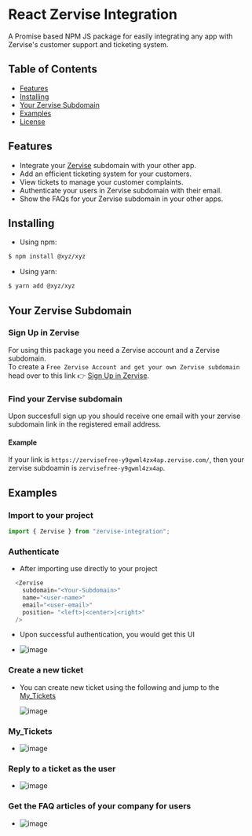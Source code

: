 # React Zervise Integration

A Promise based NPM JS package for easily integrating any app with Zervise's customer support and ticketing system.

## Table of Contents

- [Features](#features)
- [Installing](#installing)
- [Your Zervise Subdomain](#your-zervise-subdomain)
- [Examples](#examples)
- [License](#license)

## Features

- Integrate your [Zervise](https://zervise.com) subdomain with your other app.
- Add an efficient ticketing system for your customers.
- View tickets to manage your customer complaints.
- Authenticate your users in Zervise subdomain with their email.
- Show the FAQs for your Zervise subdomain in your other apps.

## Installing

- Using npm:

```bash
$ npm install @xyz/xyz
```

- Using yarn:

```bash
$ yarn add @xyz/xyz
```

## Your Zervise Subdomain

### Sign Up in Zervise

For using this package you need a Zervise account and a Zervise subdomain.<br>
To create a `Free Zervise Account and get your own Zervise subdomain` head over to this link 👉 [Sign Up in Zervise](https://zervise.com/).

### Find your Zervise subdomain

Upon succesfull sign up you should receive one email with your zervise subdomain link in the registered email address.

#### Example

If your link is `https://zervisefree-y9gwml4zx4ap.zervise.com/`, then your zervise subdoamin is `zervisefree-y9gwml4zx4ap`.

## Examples

### Import to your project

```js
import { Zervise } from "zervise-integration";
```

### Authenticate

- After importing use directly to your project

```js
  <Zervise 
    subdomain="<Your-Subdomain>" 
    name="<user-name>" 
    email="<user-email>" 
    position= "<left>|<center>|<right>" 
  />
```

- Upon successful authentication, you would get this UI

- ![image](https://drive.google.com/uc?export=view&id=1P_WeYGdB7d3YElW9-BzYL1Rgpzg2MHme)

### Create a new ticket

- You can create new ticket using the following and jump to the [My_Tickets](#mytickets)

  ![image](https://drive.google.com/uc?export=view&id=16P4xNrCTAK3tsAcFZbjVB36yErLxjD_t)

### My_Tickets

- ![image](https://drive.google.com/uc?export=view&id=12L8DZXPk_1Ub0y53r-aBXhuaByR4L91n)

### Reply to a ticket as the user

- ![image](https://drive.google.com/uc?export=view&id=1Y2ZWODzLUit_M71n9f2ziM0Hy-UB-Gwc)

### Get the FAQ articles of your company for users

- ![image](https://drive.google.com/uc?export=view&id=12L8DZXPk_1Ub0y53r-aBXhuaByR4L91n)

